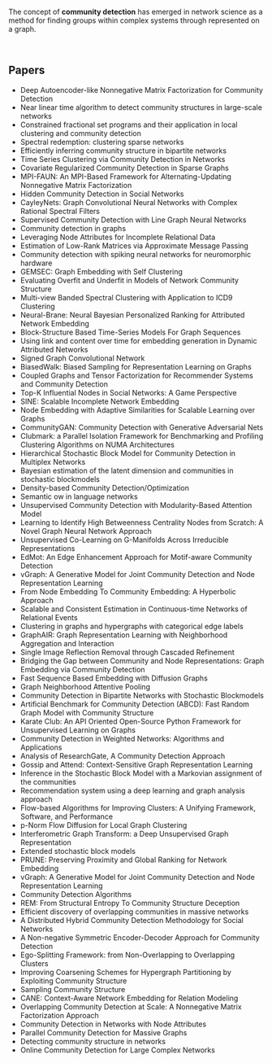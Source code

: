 <p>The concept of&nbsp;<strong><span class="topic-highlight">community detection</span></strong>&nbsp;has emerged in network science as a method for finding groups within complex systems through represented on a graph.&nbsp;</p>
</br>
<h2> Papers</h2>
<ul>

                             

 <li><a target="_blank" href="https://github.com/manjunath5496/Community-Detection-Papers/blob/master/cdp(1).pdf" style="text-decoration:none;">Deep Autoencoder-like Nonnegative Matrix Factorization for Community Detection</a></li>

 <li><a target="_blank" href="https://github.com/manjunath5496/Community-Detection-Papers/blob/master/cdp(2).pdf" style="text-decoration:none;">Near linear time algorithm to detect community structures in large-scale networks</a></li>

<li><a target="_blank" href="https://github.com/manjunath5496/Community-Detection-Papers/blob/master/cdp(3).pdf" style="text-decoration:none;">Constrained fractional set programs and their application in local clustering and community detection</a></li>
 <li><a target="_blank" href="https://github.com/manjunath5496/Community-Detection-Papers/blob/master/cdp(4).pdf" style="text-decoration:none;">Spectral redemption: clustering sparse networks</a></li>                              
<li><a target="_blank" href="https://github.com/manjunath5496/Community-Detection-Papers/blob/master/cdp(5).pdf" style="text-decoration:none;">Efficiently inferring community structure in bipartite networks</a></li>
<li><a target="_blank" href="https://github.com/manjunath5496/Community-Detection-Papers/blob/master/cdp(6).pdf" style="text-decoration:none;">Time Series Clustering via Community Detection in Networks </a></li>
 <li><a target="_blank" href="https://github.com/manjunath5496/Community-Detection-Papers/blob/master/cdp(7).pdf" style="text-decoration:none;">Covariate Regularized Community Detection in Sparse Graphs</a></li>

 <li><a target="_blank" href="https://github.com/manjunath5496/Community-Detection-Papers/blob/master/cdp(8).pdf" style="text-decoration:none;"> MPI-FAUN: An MPI-Based Framework for Alternating-Updating Nonnegative Matrix Factorization</a></li>
   <li><a target="_blank" href="https://github.com/manjunath5496/Community-Detection-Papers/blob/master/cdp(9).pdf" style="text-decoration:none;">Hidden Community Detection in Social Networks</a></li>
  
   
 <li><a target="_blank" href="https://github.com/manjunath5496/Community-Detection-Papers/blob/master/cdp(10).pdf" style="text-decoration:none;">CayleyNets: Graph Convolutional Neural Networks with Complex Rational Spectral Filters</a></li>                              
<li><a target="_blank" href="https://github.com/manjunath5496/Community-Detection-Papers/blob/master/cdp(11).pdf" style="text-decoration:none;">Supervised Community Detection with Line Graph Neural Networks</a></li>
<li><a target="_blank" href="https://github.com/manjunath5496/Community-Detection-Papers/blob/master/cdp(12).pdf" style="text-decoration:none;">Community detection in graphs</a></li>
<li><a target="_blank" href="https://github.com/manjunath5496/Community-Detection-Papers/blob/master/cdp(13).pdf" style="text-decoration:none;">Leveraging Node Attributes for Incomplete Relational Data</a></li>

<li><a target="_blank" href="https://github.com/manjunath5496/Community-Detection-Papers/blob/master/cdp(14).pdf" style="text-decoration:none;">Estimation of Low-Rank Matrices via Approximate Message Passing</a></li>
                              
<li><a target="_blank" href="https://github.com/manjunath5496/Community-Detection-Papers/blob/master/cdp(15).pdf" style="text-decoration:none;">Community detection with spiking neural networks for neuromorphic hardware </a></li>

<li><a target="_blank" href="https://github.com/manjunath5496/Community-Detection-Papers/blob/master/cdp(16).pdf" style="text-decoration:none;">GEMSEC: Graph Embedding with Self Clustering</a></li>

  <li><a target="_blank" href="https://github.com/manjunath5496/Community-Detection-Papers/blob/master/cdp(17).pdf" style="text-decoration:none;">Evaluating Overfit and Underfit in Models of Network Community Structure</a></li>   
  
<li><a target="_blank" href="https://github.com/manjunath5496/Community-Detection-Papers/blob/master/cdp(18).pdf" style="text-decoration:none;">Multi-view Banded Spectral Clustering with Application to ICD9 Clustering</a></li> 

  
<li><a target="_blank" href="https://github.com/manjunath5496/Community-Detection-Papers/blob/master/cdp(19).pdf" style="text-decoration:none;">Neural-Brane: Neural Bayesian Personalized Ranking for Attributed Network Embedding</a></li> 

<li><a target="_blank" href="https://github.com/manjunath5496/Community-Detection-Papers/blob/master/cdp(20).pdf" style="text-decoration:none;">Block-Structure Based Time-Series Models For Graph Sequences</a></li>

<li><a target="_blank" href="https://github.com/manjunath5496/Community-Detection-Papers/blob/master/cdp(21).pdf" style="text-decoration:none;">Using link and content over time for embedding generation in Dynamic Attributed Networks</a></li>
<li><a target="_blank" href="https://github.com/manjunath5496/Community-Detection-Papers/blob/master/cdp(22).pdf" style="text-decoration:none;">Signed Graph Convolutional Network</a></li> 
 
 
 
 
 
 <li><a target="_blank" href="https://github.com/manjunath5496/Community-Detection-Papers/blob/master/cdp(23).pdf" style="text-decoration:none;">BiasedWalk: Biased Sampling for Representation Learning on Graphs</a></li> 
 

   <li><a target="_blank" href="https://github.com/manjunath5496/Community-Detection-Papers/blob/master/cdp(24).pdf" style="text-decoration:none;">Coupled Graphs and Tensor Factorization for Recommender Systems and Community Detection</a></li>
 
   <li><a target="_blank" href="https://github.com/manjunath5496/Community-Detection-Papers/blob/master/cdp(25).pdf" style="text-decoration:none;">Top-K Influential Nodes in Social Networks: A Game Perspective</a></li>                              
 <li><a target="_blank" href="https://github.com/manjunath5496/Community-Detection-Papers/blob/master/cdp(26).pdf" style="text-decoration:none;">SINE: Scalable Incomplete Network Embedding</a></li>
 <li><a target="_blank" href="https://github.com/manjunath5496/Community-Detection-Papers/blob/master/cdp(27).pdf" style="text-decoration:none;">Node Embedding with Adaptive Similarities for Scalable Learning over Graphs</a></li>
   
 
   <li><a target="_blank" href="https://github.com/manjunath5496/Community-Detection-Papers/blob/master/cdp(28).pdf" style="text-decoration:none;">CommunityGAN: Community Detection with Generative Adversarial Nets</a></li>
 
   <li><a target="_blank" href="https://github.com/manjunath5496/Community-Detection-Papers/blob/master/cdp(29).pdf" style="text-decoration:none;">Clubmark: a Parallel Isolation Framework for Benchmarking and Profiling Clustering Algorithms on NUMA Architectures</a></li>                              

  <li><a target="_blank" href="https://github.com/manjunath5496/Community-Detection-Papers/blob/master/cdp(30).pdf" style="text-decoration:none;">Hierarchical Stochastic Block Model for Community Detection in Multiplex Networks</a></li>
 
   <li><a target="_blank" href="https://github.com/manjunath5496/Community-Detection-Papers/blob/master/cdp(31).pdf" style="text-decoration:none;">Bayesian estimation of the latent dimension and communities in stochastic blockmodels</a></li> 
    <li><a target="_blank" href="https://github.com/manjunath5496/Community-Detection-Papers/blob/master/cdp(32).pdf" style="text-decoration:none;">Density-based Community Detection/Optimization</a></li> 

   <li><a target="_blank" href="https://github.com/manjunath5496/Community-Detection-Papers/blob/master/cdp(33).pdf" style="text-decoration:none;">Semantic 
ow in language networks</a></li>                              

  <li><a target="_blank" href="https://github.com/manjunath5496/Community-Detection-Papers/blob/master/cdp(34).pdf" style="text-decoration:none;">Unsupervised Community Detection with Modularity-Based Attention Model</a></li> 
 
  <li><a target="_blank" href="https://github.com/manjunath5496/Community-Detection-Papers/blob/master/cdp(35).pdf" style="text-decoration:none;">Learning to Identify High Betweenness Centrality Nodes from Scratch: A Novel Graph Neural Network Approach</a></li> 

  <li><a target="_blank" href="https://github.com/manjunath5496/Community-Detection-Papers/blob/master/cdp(36).pdf" style="text-decoration:none;">Unsupervised Co-Learning on G-Manifolds Across Irreducible Representations </a></li> 
 
<li><a target="_blank" href="https://github.com/manjunath5496/Community-Detection-Papers/blob/master/cdp(37).pdf" style="text-decoration:none;">EdMot: An Edge Enhancement Approach for Motif-aware Community Detection</a></li>
 <li><a target="_blank" href="https://github.com/manjunath5496/Community-Detection-Papers/blob/master/cdp(38).pdf" style="text-decoration:none;">vGraph: A Generative Model for Joint Community Detection and Node Representation Learning</a></li>
<li><a target="_blank" href="https://github.com/manjunath5496/Community-Detection-Papers/blob/master/cdp(39).pdf" style="text-decoration:none;">From Node Embedding To Community Embedding: A Hyperbolic Approach</a></li>
 <li><a target="_blank" href="https://github.com/manjunath5496/Community-Detection-Papers/blob/master/cdp(40).pdf" style="text-decoration:none;">Scalable and Consistent Estimation in Continuous-time Networks of Relational Events</a></li>                              
<li><a target="_blank" href="https://github.com/manjunath5496/Community-Detection-Papers/blob/master/cdp(41).pdf" style="text-decoration:none;">Clustering in graphs and hypergraphs with categorical edge labels</a></li>
<li><a target="_blank" href="https://github.com/manjunath5496/Community-Detection-Papers/blob/master/cdp(42).pdf" style="text-decoration:none;">GraphAIR: Graph Representation Learning with Neighborhood Aggregation and Interaction</a></li>
 
  <li><a target="_blank" href="https://github.com/manjunath5496/Community-Detection-Papers/blob/master/cdp(43).pdf" style="text-decoration:none;">Single Image Reflection Removal through Cascaded Refinement</a></li>
 <li><a target="_blank" href="https://github.com/manjunath5496/Community-Detection-Papers/blob/master/cdp(44).pdf" style="text-decoration:none;">Bridging the Gap between Community and Node Representations: Graph Embedding via Community Detection</a></li>
   <li><a target="_blank" href="https://github.com/manjunath5496/Community-Detection-Papers/blob/master/cdp(45).pdf" style="text-decoration:none;">Fast Sequence Based Embedding with Diffusion Graphs</a></li>  
   
<li><a target="_blank" href="https://github.com/manjunath5496/Community-Detection-Papers/blob/master/cdp(46).pdf" style="text-decoration:none;"> Graph Neighborhood Attentive Pooling</a></li> 
                             
<li><a target="_blank" href="https://github.com/manjunath5496/Community-Detection-Papers/blob/master/cdp(47).pdf" style="text-decoration:none;">Community Detection in Bipartite Networks with Stochastic Blockmodels</a></li>
<li><a target="_blank" href="https://github.com/manjunath5496/Community-Detection-Papers/blob/master/cdp(48).pdf" style="text-decoration:none;">Artificial Benchmark for Community Detection (ABCD): Fast Random Graph Model with Community Structure</a></li>

<li><a target="_blank" href="https://github.com/manjunath5496/Community-Detection-Papers/blob/master/cdp(49).pdf" style="text-decoration:none;">Karate Club: An API Oriented Open-Source Python Framework for Unsupervised Learning on Graphs </a></li>
                              
<li><a target="_blank" href="https://github.com/manjunath5496/Community-Detection-Papers/blob/master/cdp(50).pdf" style="text-decoration:none;">Community Detection in Weighted Networks: Algorithms and Applications</a></li>
<li><a target="_blank" href="https://github.com/manjunath5496/Community-Detection-Papers/blob/master/cdp(51).pdf" style="text-decoration:none;">Analysis of ResearchGate, A Community Detection Approach</a></li>
<li><a target="_blank" href="https://github.com/manjunath5496/Community-Detection-Papers/blob/master/cdp(52).pdf" style="text-decoration:none;">Gossip and Attend:
Context-Sensitive Graph Representation Learning</a></li>

<li><a target="_blank" href="https://github.com/manjunath5496/Community-Detection-Papers/blob/master/cdp(53).pdf" style="text-decoration:none;">Inference in the Stochastic Block Model with a Markovian assignment of the communities </a></li>
 
<li><a target="_blank" href="https://github.com/manjunath5496/Community-Detection-Papers/blob/master/cdp(54).pdf" style="text-decoration:none;">Recommendation system using a deep learning and graph analysis approach</a></li>

<li><a target="_blank" href="https://github.com/manjunath5496/Community-Detection-Papers/blob/master/cdp(55).pdf" style="text-decoration:none;">Flow-based Algorithms for Improving Clusters: A Unifying Framework, Software, and Performance</a></li>
 
  <li><a target="_blank" href="https://github.com/manjunath5496/Community-Detection-Papers/blob/master/cdp(56).pdf" style="text-decoration:none;">p-Norm Flow Diffusion for Local Graph Clustering </a></li>                              

  <li><a target="_blank" href="https://github.com/manjunath5496/Community-Detection-Papers/blob/master/cdp(57).pdf" style="text-decoration:none;">Interferometric Graph Transform: a Deep Unsupervised Graph Representation</a></li>
 
   <li><a target="_blank" href="https://github.com/manjunath5496/Community-Detection-Papers/blob/master/cdp(58).pdf" style="text-decoration:none;">Extended stochastic block models</a></li>
    <li><a target="_blank" href="https://github.com/manjunath5496/Community-Detection-Papers/blob/master/cdp(59).pdf" style="text-decoration:none;">PRUNE: Preserving Proximity and Global Ranking for Network Embedding</a></li>
 
  <li><a target="_blank" href="https://github.com/manjunath5496/Community-Detection-Papers/blob/master/cdp(60).pdf" style="text-decoration:none;">vGraph: A Generative Model for Joint Community Detection and Node Representation Learning </a></li>
 
   <li><a target="_blank" href="https://github.com/manjunath5496/Community-Detection-Papers/blob/master/cdp(61).pdf" style="text-decoration:none;">Community Detection
Algorithms</a></li>
 
   <li><a target="_blank" href="https://github.com/manjunath5496/Community-Detection-Papers/blob/master/cdp(62).pdf" style="text-decoration:none;">REM: From Structural Entropy To Community Structure Deception</a></li>
 
   <li><a target="_blank" href="https://github.com/manjunath5496/Community-Detection-Papers/blob/master/cdp(63).pdf" style="text-decoration:none;">Efficient discovery of overlapping communities in massive networks</a></li>                              

  <li><a target="_blank" href="https://github.com/manjunath5496/Community-Detection-Papers/blob/master/cdp(64).pdf" style="text-decoration:none;">A Distributed Hybrid Community Detection Methodology for Social Networks</a></li>
 
   <li><a target="_blank" href="https://github.com/manjunath5496/Community-Detection-Papers/blob/master/cdp(65).pdf" style="text-decoration:none;">A Non-negative Symmetric Encoder-Decoder Approach for Community Detection </a></li> 

   <li><a target="_blank" href="https://github.com/manjunath5496/Community-Detection-Papers/blob/master/cdp(66).pdf" style="text-decoration:none;">Ego-Splitting Framework: from Non-Overlapping to Overlapping Clusters</a></li> 
 
   <li><a target="_blank" href="https://github.com/manjunath5496/Community-Detection-Papers/blob/master/cdp(67).pdf" style="text-decoration:none;">Improving Coarsening Schemes for Hypergraph Partitioning by Exploiting Community Structure</a></li>                              

  <li><a target="_blank" href="https://github.com/manjunath5496/Community-Detection-Papers/blob/master/cdp(68).pdf" style="text-decoration:none;">Sampling Community Structure</a></li> 
 
  
   <li><a target="_blank" href="https://github.com/manjunath5496/Community-Detection-Papers/blob/master/cdp(69).pdf" style="text-decoration:none;">CANE: Context-Aware Network Embedding for Relation Modeling</a></li>                              

  <li><a target="_blank" href="https://github.com/manjunath5496/Community-Detection-Papers/blob/master/cdp(70).pdf" style="text-decoration:none;">Overlapping Community Detection at Scale: A Nonnegative Matrix Factorization Approach</a></li> 
  
 
 <li><a target="_blank" href="https://github.com/manjunath5496/Community-Detection-Papers/blob/master/cdp(71).pdf" style="text-decoration:none;">Community Detection in Networks with Node Attributes</a></li>
 
   <li><a target="_blank" href="https://github.com/manjunath5496/Community-Detection-Papers/blob/master/cdp(72).pdf" style="text-decoration:none;">Parallel Community Detection
for Massive Graphs</a></li> 
  
 
 <li><a target="_blank" href="https://github.com/manjunath5496/Community-Detection-Papers/blob/master/cdp(73).pdf" style="text-decoration:none;">Detecting community structure in networks</a></li>
 
 
  <li><a target="_blank" href="https://github.com/manjunath5496/Community-Detection-Papers/blob/master/cdp(74).pdf" style="text-decoration:none;">Online Community Detection for Large Complex Networks</a></li>
 
 
 </ul>
